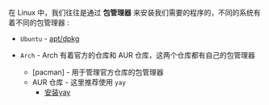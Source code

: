 在 Linux 中，我们往往是通过 **包管理器** 来安装我们需要的程序的，不同的系统有着不同的包管理器 : 

- `Ubuntu` - [apt/dpkg](Ubuntu/1.软件的安装与管理) 
	
- `Arch` - Arch 有着官方的仓库和 AUR 仓库，这两个仓库都有自己的包管理器
	- [pacman] - 用于管理官方仓库的包管理器
	- AUR 仓库 - 这里推荐使用 `yay` 
		- [安装yay](Arch/01%20基本安装###3.6.4%20Yay) 

